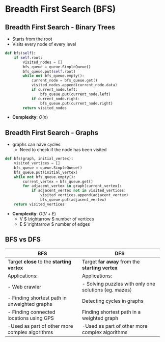 # Breadth First Search (BFS)

## Breadth First Search - Binary Trees
- Starts from the root
- Visits every node of every level

```python
def bfs(self):
    if self.root:
        visited_nodes = []
        bfs_queue = queue.SimpleQueue()
        bfs_queue.put(self.root)
        while not bfs_queue.empty():
            current_node = bfs_queue.get()
            visited_nodes.append(current_node.data)
            if current_node.left:
                bfs_queue.put(current_node.left)
            if current_node.right:
                bfs_queue.put(current_node.right)
        return visited_nodes
```

- **Complexity**: $O(n)$

## Breadth First Search - Graphs
- graphs can have cycles
  - Need to check if the node has been visited

```python
def bfs(graph, initial_vertex):
    visited_vertices = []
    bfs_queue = queue.SimpleQueue()
    bfs_queue.put(initial_vertex)
    while not bfs_queue.empty():
        current_vertex = bfs_queue.get()
        for adjacent_vertex in graph[current_vertex]:
            if adjacent_vertex not in visited_vertices:
                visited_vertices.append(adjacent_vertex)
                bfs_queue.put(adjacent_vertex)
    return visited_vertices
```

- **Complexity**: $O(V + E)$
  - V $ \rightarrow $ number of vertices
  - E $ \rightarrow $ number of edges

## BFS vs DFS

|BFS|DFS|
|--|--|
|Target **close** to the **starting vertex**| Target **far away** from the **starting vertex**|
|Applications:|Applications:|
|- Web crawler|- Solving puzzles with only one solutions (eg. mazes)|
|- Finding shortest path in unweighted graphs|Detecting cycles in graphs|
|- Finding connected locations using GPS|Finding shortest path in a weighted graph|
|-Used as part of other more complex algorithms|-Used as part of other more complex algorithms|
